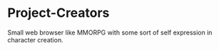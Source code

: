 # Project-Creators
Small web browser like MMORPG with some sort of self expression in character creation.
